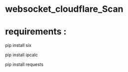 # websocket_cloudflare_Scan


# requirements :

pip install six

pip install ipcalc

pip install requests



